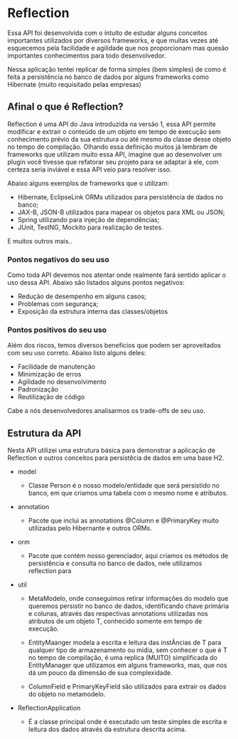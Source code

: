 # Reflection

Essa API foi desenvolvida com o intuito de estudar alguns conceitos importantes utilizados por diversos frameworks, e que muitas vezes até esquecemos pela facilidade e agilidade que nos proporcionam mas quesão importantes conhecimentos para todo desenvolvedor.

Nessa aplicação tentei replicar de forma simples (bem simples) de como é feita a persistência no banco de dados por alguns frameworks como Hibernate (muito requisitado pelas empresas)

## Afinal o que é Reflection?

Reflection é uma API do Java introduzida na versão 1, essa API permite modificar e extrair o conteúdo de um objeto em tempo de execução
sem conhecimento prévio da sua estrutura ou até mesmo da classe desse objeto no tempo de compilação. 
Olhando essa definição muitos já lembram de frameworks que utilizam muito essa API, imagine que ao desenvolver um plugin 
você tivesse que refatorar seu projeto para se adaptar à ele, com certeza seria inviável e essa API veio para resolver isso.

Abaixo alguns exemplos de frameworks que o utilizam:
- Hibernate, EclipseLink ORMs utilizados para persistência de dados no banco;
- JAX-B, JSON-B utilizados para mapear os objetos para XML ou JSON;
- Spring utilizando para injeção de dependências;
- JUnit, TestNG, Mockito para realização de testes.

E muitos outros mais..

### Pontos negativos do seu uso
Como toda API devemos nos atentar onde realmente fará sentido aplicar o uso dessa API. Abaixo são listados alguns pontos 
negativos:
- Redução de desempenho em alguns casos;
- Problemas com segurança;
- Exposição da estrutura interna das classes/objetos

### Pontos positivos do seu uso
Além dos riscos, temos diversos benefícios que podem ser aproveitados com seu uso correto. Abaixo listo alguns deles:
- Facilidade de manutenção
- Minimização de erros
- Agilidade no desenvolvimento
- Padronização
- Reutilização de código

Cabe a nós desenvolvedores analisarmos os trade-offs de seu uso.

## Estrutura da API
Nesta API utilizei uma estrutura básica para demonstrar a aplicação de Reflection e outros conceitos para persistêcia de
dados em uma base H2.

- model
    - Classe Person é o nosso modelo/entidade que será persistido no banco, em que criamos uma tabela com o mesmo nome e
     atributos.
- annotation
    - Pacote que inclui as annotations @Column e @PrimaryKey muito utilizadas pelo Hibernante e outros ORMs.
- orm
    - Pacote que contém nosso gerenciador, aqui criamos os métodos de persistência e consulta no banco de dados, nele 
    utilizamos reflection para  

 - util
    - MetaModelo, onde conseguimos retirar informações do modelo que queremos persistir no banco
     de dados, identificando chave primária e colunas, através das respectivas annotations utilizadas nos atributos de um 
     objeto T, conhecido somente em tempo de execução. 
     
    - EntityMaanger modela a escrita e leitura das instÂncias de T para qualquer tipo de armazenamento ou mídia, sem conhecer
    o que é T no tempo de compilação, é uma replica (MUITO) simplificada do EntityManager que utilizamos em alguns frameworks,
    mas, que nos dá um pouco da dimensão de sua complexidade.
    
    - ColumnField e PrimaryKeyField são utilizados para extrair os dados do objeto no metamodelo.
    
  - ReflectionApplication 
    - É a classe principal onde é executado um teste simples de escrita e leitura dos dados através da estrutura descrita 
    acima.